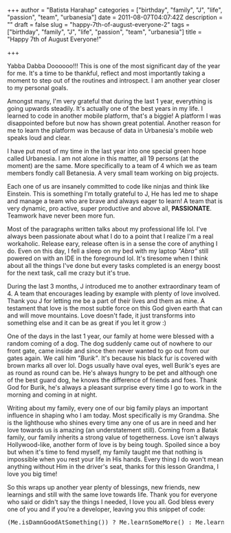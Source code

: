 +++
author = "Batista Harahap"
categories = ["birthday", "family", "J", "life", "passion", "team", "urbanesia"]
date = 2011-08-07T04:07:42Z
description = ""
draft = false
slug = "happy-7th-of-august-everyone-2"
tags = ["birthday", "family", "J", "life", "passion", "team", "urbanesia"]
title = "Happy 7th of August Everyone!"

+++


Yabba Dabba Doooooo!!! This is one of the most significant day of the year for me. It's a time to be thankful, reflect and most importantly taking a moment to step out of the routines and introspect. I am another year closer to my personal goals.

Amongst many, I'm very grateful that during the last 1 year, everything is going upwards steadily. It's actually one of the best years in my life. I learned to code in another mobile platform, that's a biggie! A platform I was disappointed before but now has shown great potential. Another reason for me to learn the platform was because of data in Urbanesia's mobile web speaks loud and clear.

I have put most of my time in the last year into one special green hope called Urbanesia. I am not alone in this matter, all 19 persons (at the moment) are the same. More specifically to a team of 4 which we as team members fondly call Betanesia. A very small team working on big projects.

Each one of us are insanely committed to code like ninjas and think like Einstein. This is something I'm totally grateful to J, He has led me to shape and manage a team who are brave and always eager to learn! A team that is very dynamic, pro active, super productive and above all, <strong>PASSIONATE</strong>. Teamwork have never been more fun.

Most of the paragraphs written talks about my professional life lol. I've always been passionate about what I do to a point that I realize I'm a real workaholic. Release eary, release often is in a sense the core of anything I do. Even on this day, I fell a sleep on my bed with my laptop <em>"Abra"</em> still powered on with an IDE in the foreground lol. It's tiresome when I think about all the things I've done but every tasks completed is an energy boost for the next task, call me crazy but it's true.

During the last 3 months, J introduced me to another extraordinary team of 4. A team that encourages leading by example with plenty of love involved. Thank you J for letting me be a part of their lives and them as mine. A testament that love is the most subtle force on this God given earth that can and will move mountains. Love doesn't fade, it just transforms into something else and it can be as great if you let it grow :)

One of the days in the last 1 year, our family at home were blessed with a random coming of a dog. The dog suddenly came out of nowhere to our front gate, came inside and since then never wanted to go out from our gates again. We call him <em>"Burik"</em>. It's because his black fur is covered with brown marks all over lol. Dogs usually have oval eyes, well Burik's eyes are as round as round can be. He's always hungry to be pet and although one of the best guard dog, he knows the difference of friends and foes. Thank God for Burik, he's always a pleasant surprise every time I go to work in the morning and coming in at night.

Writing about my family, every one of our big family plays an important influence in shaping who I am today. Most specifically is my Grandma. She is the lighthouse who shines every time any one of us are in need and her love towards us is amazing (an understatement still). Coming from a Batak family, our family inherits a strong value of togetherness. Love isn't always Hollywood-like, another form of love is by being tough. Spoiled since a boy but when it's time to fend myself, my family taught me that nothing is impossible when you rest your life in His hands. Every thing I do won't mean anything without Him in the driver's seat, thanks for this lesson Grandma, I love you big time!

So this wraps up another year plenty of blessings, new friends, new learnings and still with the same love towards life. Thank you for everyone who said or didn't say the things I needed, I love you all. God bless every one of you and if you're a developer, leaving you this snippet of code:

<pre lang="java" line="1">(Me.isDamnGoodAtSomething()) ? Me.learnSomeMore() : Me.learnSomeMore();</pre>